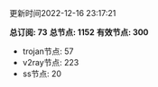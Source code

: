 更新时间2022-12-16 23:17:21

**总订阅: 73**
**总节点: 1152**
**有效节点: 300**
- trojan节点: 57
- v2ray节点: 223
- ss节点: 20
